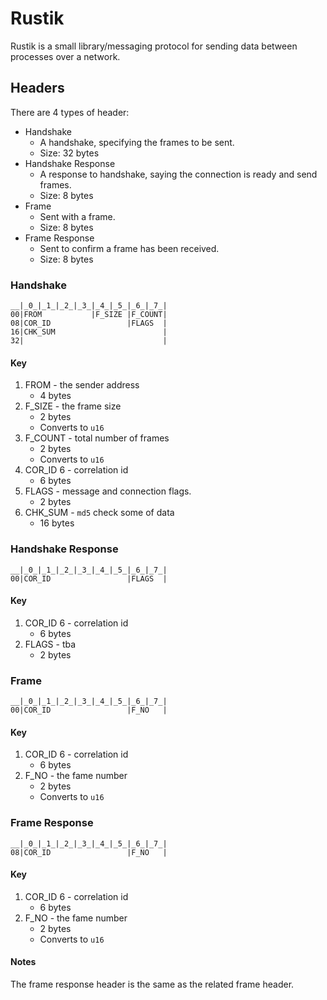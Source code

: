 # Rustik

Rustik is a small library/messaging protocol for sending data between processes over a network.

## Headers

There are 4 types of header:

* Handshake
    * A handshake, specifying the frames to be sent.
    * Size: 32 bytes
* Handshake Response
    * A response to handshake, saying the connection is ready and send frames.
    * Size: 8 bytes
* Frame
    * Sent with a frame.
    * Size: 8 bytes
* Frame Response
    * Sent to confirm a frame has been received.
    * Size: 8 bytes

### Handshake

```
__|_0_|_1_|_2_|_3_|_4_|_5_|_6_|_7_|
00|FROM           |F_SIZE |F_COUNT|
08|COR_ID                 |FLAGS  |
16|CHK_SUM                        |
32|                               |
```
#### Key

1. FROM - the sender address 
    * 4 bytes
2. F_SIZE - the frame size
    * 2 bytes
    * Converts to `u16`
3. F_COUNT - total number of frames
    * 2 bytes
    * Converts to `u16`
4. COR_ID 6 - correlation id
    * 6 bytes
5. FLAGS - message and connection flags.
    * 2 bytes
5. CHK_SUM - `md5` check some of data
    * 16 bytes

### Handshake Response

```
__|_0_|_1_|_2_|_3_|_4_|_5_|_6_|_7_|
00|COR_ID                 |FLAGS  |
```
#### Key

1. COR_ID 6 - correlation id
    * 6 bytes
2. FLAGS - tba
    * 2 bytes

### Frame

```
__|_0_|_1_|_2_|_3_|_4_|_5_|_6_|_7_|
00|COR_ID                 |F_NO   |
```
#### Key

1. COR_ID 6 - correlation id
    * 6 bytes
2. F_NO - the fame number
    * 2 bytes
    * Converts to `u16`

### Frame Response

```
__|_0_|_1_|_2_|_3_|_4_|_5_|_6_|_7_|
08|COR_ID                 |F_NO   |
```
#### Key

1. COR_ID 6 - correlation id
    * 6 bytes
2. F_NO - the fame number
    * 2 bytes
    * Converts to `u16`

#### Notes

The frame response header is the same as the related frame header.    
